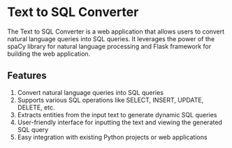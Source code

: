 # Text to SQL Converter
  The Text to SQL Converter is a web application that allows users to convert natural language queries into SQL queries. It leverages the power of the spaCy library for natural language processing and Flask framework for building the web application.

## Features
   1. Convert natural language queries into SQL queries
   2. Supports various SQL operations like SELECT, INSERT, UPDATE, DELETE, etc.
   3. Extracts entities from the input text to generate dynamic SQL queries
   4. User-friendly interface for inputting the text and viewing the generated SQL query
   5. Easy integration with existing Python projects or web applications